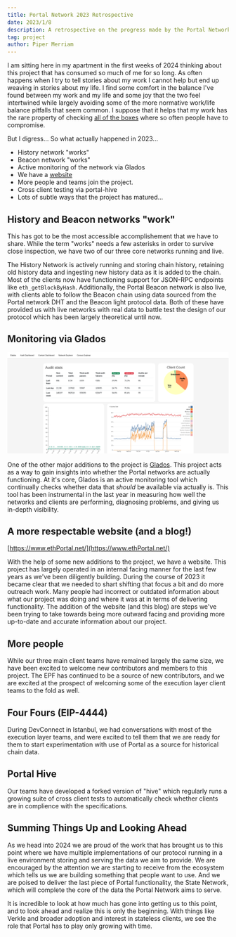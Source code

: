 ```yaml
---
title: Portal Network 2023 Retrospective
date: 2023/1/8
description: A retrospective on the progress made by the Portal Network in 2023
tag: project
author: Piper Merriam
---
```


I am sitting here in my apartment in the first weeks of 2024 thinking about
this project that has consumed so much of me for so long. As often happens when
I try to tell stories about my work I cannot help but end up weaving in stories
about my life. I find some comfort in the balance I've found between my work
and my life and some joy that the two feel intertwined while largely avoiding
some of the more normative work/life balance pitfalls that seem common. I
suppose that it helps that my work has the rare property of checking [all of
the boxes](https://positivepsychology.com/ikigai/) where so often people have
to compromise.

But I digress...  So what actually happened in 2023...

* History network "works"
* Beacon network "works"
* Active monitoring of the network via Glados
* We have a [website](https://www.ethportal.net/)
* More people and teams join the project.
* Cross client testing via portal-hive
* Lots of subtle ways that the project has matured...

## History and Beacon networks "work"

This has got to be the most accessible accomplishement that we have to share.
While the term "works" needs a few asterisks in order to survive close
inspection, we have two of our three core networks running and live.

The History Network is actively running and storing chain history, retaining
old history data and ingesting new history data as it is added to the chain.
Most of the clients now have functioning support for JSON-RPC endpoints like
`eth_getBlockByHash`. Additionally, the Portal Beacon network is also live,
with clients able to follow the Beacon chain using data sourced from the Portal
network DHT and the Beacon light protocol data.  Both of these have provided us
with live networks with real data to battle test the design of our protocol
which has been largely theoretical until now.

## Monitoring via Glados

![Glados Homepage](../../public/images/glados-homepage-for-2023-recap.png)

One of the other major additions to the project is
[Glados](https://glados.ethdevops.io/).  This project acts as a way to gain
insights into whether the Portal networks are actually functioning.  At it's
core, Glados is an active monitoring tool which continually checks whether data
that *should* be available via actually is.  This tool has been instrumental in
the last year in measuring how well the networks and clients are performing,
diagnosing problems, and giving us in-depth visibility.


## A more respectable website (and a blog!)

[https://www.ethPortal.net/](https://www.ethPortal.net/)

With the help of some new additions to the project, we have a website. This
project has largely operated in an internal facing manner for the last few
years as we've been diligently building. During the course of 2023 it became
clear that we needed to shart shifting that focus a bit and do more outreach
work. Many people had incorrect or outdated information about what our project
was doing and where it was at in terms of delivering functionality.  The
addition of the website (and this blog) are steps we've been trying to take
towards being more outward facing and providing more up-to-date and accurate
information about our project.


## More people

While our three main client teams have remained largely the same size, we have
been excited to welcome new contributors and members to this project.  The EPF
has continued to be a source of new contributors, and we are excited at the
prospect of welcoming some of the execution layer client teams to the fold as
well.

## Four Fours (EIP-4444)

During DevConnect in Istanbul, we had conversations with most of the execution
layer teams, and were excited to tell them that we are ready for them to start
experimentation with use of Portal as a source for historical chain data.

## Portal Hive

Our teams have developed a forked version of "hive" which regularly runs a
growing suite of cross client tests to automatically check whether clients are
in complience with the specifications.


## Summing Things Up and Looking Ahead

As we head into 2024 we are proud of the work that has brought us to this point
where we have multiple implementations of our protocol running in a live
environment storing and serving the data we aim to provide. We are encouraged
by the attention we are starting to receive from the ecosystem which tells us
we are building something that people want to use.  And we are poised to
deliver the last piece of Portal functionality, the State Network, which will
complete the core of the data the Portal Network aims to serve.

It is incredible to look at how much has gone into getting us to this point,
and to look ahead and realize this is only the beginning.  With things like
Verkle and broader adoption and interest in stateless clients, we see the role
that Portal has to play only growing with time.
